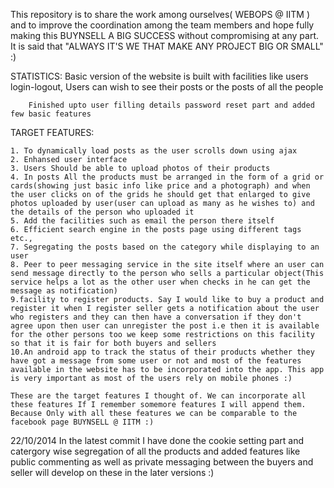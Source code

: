 This repository is to share the work among ourselves( WEBOPS @ IITM ) and to improve the coordination among the team members and hope fully making this BUYNSELL A BIG SUCCESS without compromising at any part. It is said that "ALWAYS IT'S WE THAT MAKE ANY PROJECT BIG OR SMALL" :)

STATISTICS:
	Basic version of the website is built with facilities like users login-logout, Users can wish to see their posts or the posts of all the people

        Finished upto user filling details password reset part and added few basic features

TARGET FEATURES:

	1. To dynamically load posts as the user scrolls down using ajax
	2. Enhansed user interface
	3. Users Should be able to upload photos of their products
	4. In posts All the products must be arranged in the form of a grid or cards(showing just basic info like price and a photograph) and when the user clicks on of the grids he should get that enlarged to give photos uploaded by user(user can upload as many as he wishes to) and the details of the person who uploaded it
	5. Add the facilities such as email the person there itself
	6. Efficient search engine in the posts page using different tags etc.,
	7. Segregating the posts based on the category while displaying to an user
	8. Peer to peer messaging service in the site itself where an user can send message directly to the person who sells a particular object(This service helps a lot as the other user when checks in he can get the message as notification)
	9.facility to register products. Say I would like to buy a product and register it when I register seller gets a notification about the user who registers and they can then have a conversation if they don't agree upon then user can unregister the post i.e then it is available for the other persons too we keep some restrictions on this facility so that it is fair for both buyers and sellers
	10.An android app to track the status of their products whether they have got a message from some user or not and most of the features available in the website has to be incorporated into the app. This app is very important as most of the users rely on mobile phones :)
	
	These are the target features I thought of. We can incorporate all these features If I remember somemore features I will append them. Because Only with all these features we can be comparable to the facebook page BUYNSELL @ IITM :)

22/10/2014
      In the latest commit I have done the cookie setting part and catergory wise segregation of all the products and added features like public commenting as well as private messaging between the buyers and seller will develop on these in the later versions :)
